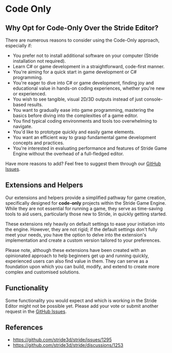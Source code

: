 # Code Only

## Why Opt for Code-Only Over the Stride Editor?

There are numerous reasons to consider using the Code-Only approach, especially if:

- You prefer not to install additional software on your computer (Stride installation not required).
- Learn C# or game development in a straightforward, code-first manner.
- You're aiming for a quick start in game development or C# programming.
- You're eager to dive into C# or game development, finding joy and educational value in hands-on coding experiences, whether you're new or experienced.
- You wish to see tangible, visual 2D/3D outputs instead of just console-based results.
- You want to gradually ease into game programming, mastering the basics before diving into the complexities of a game editor.
- You find typical coding environments and tools too overwhelming to navigate.
- You'd like to prototype quickly and easily game elements.
- You want an efficient way to grasp fundamental game development concepts and practices.
- You're interested in evaluating performance and features of Stride Game Engine without the overhead of a full-fledged editor.


Have more reasons to add? Feel free to suggest them through our [GitHub Issues](https://github.com/stride3d/stride-community-toolkit/issues).

## Extensions and Helpers

Our extensions and helpers provide a simplified pathway for game creation, specifically designed for **code-only** projects within the Stride Game Engine. While they are not essential for running a game, they serve as time-saving tools to aid users, particularly those new to Stride, in quickly getting started.

These extensions rely heavily on default settings to ease your initiation into the engine. However, they are not rigid; if the default settings don't fully meet your needs, you have the option to delve into the extension's implementation and create a custom version tailored to your preferences.

Please note, although these extensions have been created with an opinionated approach to help beginners get up and running quickly, experienced users can also find value in them. They can serve as a foundation upon which you can build, modify, and extend to create more complex and customised solutions.

## Functionality
Some functionality you would expect and which is working in the Stride Editor might not be possible yet. Please add your vote or submit another request in the [GitHub Issues](https://github.com/stride3d/stride-community-toolkit/issues).

## References
- https://github.com/stride3d/stride/issues/1295
- https://github.com/stride3d/stride/discussions/1253